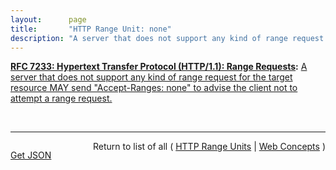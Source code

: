 ```yaml
---
layout:      page
title:       "HTTP Range Unit: none"
description: "A server that does not support any kind of range request for the target resource MAY send \"Accept-Ranges: none\" to advise the client not to attempt a range request."
---
```


**[RFC 7233: Hypertext Transfer Protocol (HTTP/1.1): Range Requests](/specs/IETF/RFC/7233 "The Hypertext Transfer Protocol (HTTP) is an application-level protocol for distributed, collaborative, hypertext information systems. This document defines range requests and the rules for constructing and combining responses to those requests."):** [A server that does not support any kind of range request for the target resource MAY send "Accept-Ranges: none" to advise the client not to attempt a range request.](http://tools.ietf.org/html/rfc7233#section-2.3 "Read documentation for HTTP Range Unit &#34;none&#34;")

<br/>
<hr/>

<p style="float : left"><a href="none.json" title="Get JSON representing this particular Web Concept">Get JSON</a></p>
<p style="text-align: right">Return to list of all ( <a href="../http-range-units">HTTP Range Units</a> | <a href="../">Web Concepts</a> )</p>
